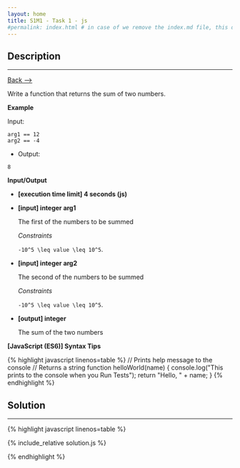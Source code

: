 ```yaml
---
layout: home
title: S1M1 - Task 1 - js
#permalink: index.html # in case of we remove the index.md file, this doc will be the index page
---
```


<div class="row">
<div class="columnStmt" markdown="1">

## Description
------

[Back --> ](../README.md) 

Write a function that returns the sum of two numbers.

**Example**

Input:
```
arg1 == 12
arg2 == -4
```
-   Output:
```
8
```

**Input/Output**

* **[execution time limit] 4 seconds (js)**

* **[input] integer arg1**

    The first of the numbers to be summed

    *Constraints*

    <code type='math/tex'>-10^5 \leq value \leq 10^5</code>.

* **[input] integer arg2**

    The second of the numbers to be summed

    *Constraints*

   <code type='math/tex'>-10^5 \leq value \leq 10^5</code>.

* **[output] integer**

    The sum of the two numbers

**[JavaScript (ES6)] Syntax Tips**

{% highlight javascript linenos=table %}
// Prints help message to the console
// Returns a string
function helloWorld(name) {
    console.log("This prints to the console when you Run Tests");
    return "Hello, " + name;
}
{% endhighlight %}

</div>
<div class="columnSol" markdown="1">

## Solution
------

{% highlight javascript linenos=table %}

{% include_relative solution.js %}

{% endhighlight %}

</div>
</div>